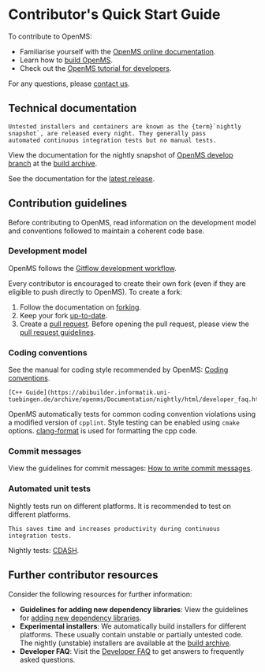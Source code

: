 Contributor's Quick Start Guide
===============================

To contribute to OpenMS:

- Familiarise yourself with the [OpenMS online documentation](../../index.rst).
- Learn how to [build OpenMS](../../develop-with-openms/build-openms-from-source.md).
- Check out the [OpenMS tutorial for developers](https://abibuilder.informatik.uni-tuebingen.de/archive/openms/Documentation/release/latest/html/OpenMS_tutorial.html).

For any questions, please [contact us](../../quick-reference/contact-us.md).

## Technical documentation

```{note}
Untested installers and containers are known as the {term}`nightly snapshot`, are released every night. They generally pass
automated continuous integration tests but no manual tests.
```

View the documentation for the nightly snapshot of [OpenMS develop branch](https://github.com/OpenMS/OpenMS/tree/develop)
at the [build archive](https://abibuilder.informatik.uni-tuebingen.de/archive/openms/Documentation/nightly/html/index.html).

See the documentation for the [latest release](https://abibuilder.informatik.uni-tuebingen.de/archive/openms/Documentation/release/latest/html/index.html).

## Contribution guidelines

Before contributing to OpenMS, read information on the development model and conventions followed to maintain a coherent
code base.

### Development model

OpenMS follows the [Gitflow development workflow](http://nvie.com/posts/a-successful-git-branching-model/).

Every contributor is encouraged to create their own fork (even if they are eligible to push directly to OpenMS).
To create a fork:

1. Follow the documentation on [forking](https://help.github.com/articles/fork-a-repo).
2. Keep your fork [up-to-date](https://help.github.com/articles/syncing-a-fork).
3. Create a [pull request](https://help.github.com/articles/using-pull-requests). Before opening the pull request, please
   view the [pull request guidelines](../../contribute-to-openms/pull-request-checklist.md).

### Coding conventions

See the manual for coding style recommended by OpenMS: [Coding conventions](https://abibuilder.informatik.uni-tuebingen.de/archive/openms/Documentation/nightly/html/coding_conventions.html).

```{seealso}
[C++ Guide](https://abibuilder.informatik.uni-tuebingen.de/archive/openms/Documentation/nightly/html/developer_faq.html).
```

OpenMS automatically tests for common coding convention violations using a modified version of `cpplint`.
Style testing can be enabled using `cmake` options. [clang-format](https://github.com/OpenMS/OpenMS/blob/develop/.clang-format) is used for formatting the cpp code.

### Commit messages

View the guidelines for commit messages: [How to write commit messages](https://github.com/OpenMS/OpenMS/wiki/HowTo---Write-Commit-Messages).

### Automated unit tests

Nightly tests run on different platforms. It is recommended to test on different platforms.

```{tip}
This saves time and increases productivity during continuous integration tests.
```

Nightly tests: [CDASH](http://cdash.openms.de/index.php?project=OpenMS).

## Further contributor resources

Consider the following resources for further information:

- **Guidelines for adding new dependency libraries**: View the guidelines for [adding new dependency libraries](../../contribute-to-openms/advanced/developer-guidelines-for-adding-new-dependent-libraries.md).
-  **Experimental installers**: We automatically build installers for different platforms. These usually contain
   unstable or partially untested code.
   The nightly (unstable) installers are available at the [build archive](https://abibuilder.informatik.uni-tuebingen.de/archive/openms/OpenMSInstaller/nightly/).
- **Developer FAQ**: Visit the [Developer FAQ](../../quick-reference/developer-faq.md) to get answers to frequently asked questions.
